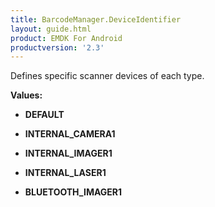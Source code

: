 ```yaml
---
title: BarcodeManager.DeviceIdentifier
layout: guide.html
product: EMDK For Android
productversion: '2.3'
---
```


Defines specific scanner devices of each type.

**Values:**

* **DEFAULT**

* **INTERNAL_CAMERA1**

* **INTERNAL_IMAGER1**

* **INTERNAL_LASER1**

* **BLUETOOTH_IMAGER1**










